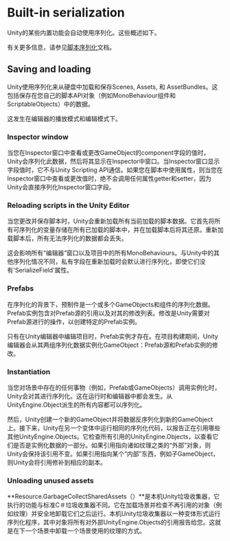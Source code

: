 # Built-in serialization
Unity的某些内置功能会自动使用序列化。这些概述如下。

有关更多信息，请参见[脚本序列化](https://docs.unity3d.com/Manual/script-Serialization.html)文档。

## Saving and loading
Unity使用序列化来从硬盘中加载和保存Scenes, Assets, 和 AssetBundles。这包括保存在您自己的脚本API对象（例如MonoBehaviour组件和ScriptableObjects）中的数据。

这发生在编辑器的播放模式和编辑模式下。

### Inspector window
当您在Inspector窗口中查看或更改GameObject的component字段的值时，Unity会序列化此数据，然后将其显示在Inspector中窗口。当Inspector窗口显示字段值时，它不与Unity Scripting API通信。如果您在脚本中使用属性，则当您在Inspector窗口中查看或更改值时，绝不会调用任何属性getter和setter，因为Unity会直接序列化Inspector窗口字段。

### Reloading scripts in the Unity Editor
当您更改并保存脚本时，Unity会重新加载所有当前加载的脚本数据。它首先将所有可序列化的变量存储在所有已加载的脚本中，并在加载脚本后将其还原。重新加载脚本后，所有无法序列化的数据都会丢失。

这会影响所有“编辑器”窗口以及项目中的所有MonoBehaviours。与Unity中的其他序列化情况不同，私有字段在重新加载时会默认进行序列化，即使它们没有'SerializeField'属性。

### Prefabs
在序列化的背景下，预制件是一个或多个GameObjects和组件的序列化数据。 Prefab实例包含对Prefab源的引用以及对其的修改列表。修改是Unity需要对Prefab源进行的操作，以创建特定的Prefab实例。

只有在Unity编辑器中编辑项目时，Prefab实例才存在。在项目构建期间，Unity编辑器会从其两组序列化数据实例化GameObject：Prefab源和Prefab实例的修改。

### Instantiation
当您对场景中存在的任何事物（例如，Prefab或GameObjects）调用实例化时，Unity会对其进行序列化。这在运行时和编辑器中都会发生。从UnityEngine.Object派生的所有内容都可以序列化。

然后，Unity创建一个新的GameObject并将数据反序列化到新的GameObject上。接下来，Unity在另一个变体中运行相同的序列化代码，以报告正在引用哪些其他UnityEngine.Objects。它检查所有引用的UnityEngine.Objects，以查看它们是否是实例化数据的一部分。如果引用指向诸如纹理之类的“外部”对象，则Unity会保持该引用不变。如果引用指向某个“内部”东西，例如子GameObject，则Unity会将引用修补到相应的副本。

### Unloading unused assets
**Resource.GarbageCollectSharedAssets（）**是本机Unity垃圾收集器，它执行的功能与标准C＃垃圾收集器不同。它在加载场景并检查不再引用的对象（例如纹理）并安全地卸载它们之后运行。本机Unity垃圾收集器以一种变体形式运行序列化程序，其中对象将所有对外部UnityEngine.Objects的引用报告给您。这就是在下一个场景中卸载一个场景使用的纹理的方式。